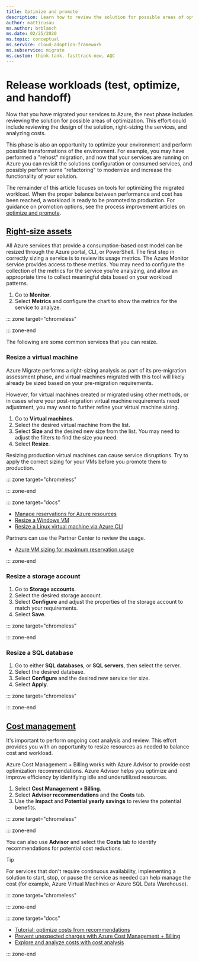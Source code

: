 ```yaml
---
title: Optimize and promote
description: Learn how to review the solution for possible areas of optimization, including the design of the solution, right-sizing the services, and analyzing costs.
author: matticusau
ms.author: brblanch
ms.date: 02/25/2020
ms.topic: conceptual
ms.service: cloud-adoption-framework
ms.subservice: migrate
ms.custom: think-tank, fasttrack-new, AQC
---
```


<!-- markdownlint-disable DOCSMD001 -->

# Release workloads (test, optimize, and handoff)

Now that you have migrated your services to Azure, the next phase includes reviewing the solution for possible areas of optimization. This effort could include reviewing the design of the solution, right-sizing the services, and analyzing costs.

This phase is also an opportunity to optimize your environment and perform possible transformations of the environment. For example, you may have performed a "rehost" migration, and now that your services are running on Azure you can revisit the solutions configuration or consumed services, and possibly perform some "refactoring" to modernize and increase the functionality of your solution.

The remainder of this article focuses on tools for optimizing the migrated workload. When the proper balance between performance and cost has been reached, a workload is ready to be promoted to production. For guidance on promotion options, see the process improvement articles on [optimize and promote](../migration-considerations/optimize/index.md).

## [Right-size assets](#tab/optimize)

All Azure services that provide a consumption-based cost model can be resized through the Azure portal, CLI, or PowerShell. The first step in correctly sizing a service is to review its usage metrics. The Azure Monitor service provides access to these metrics. You may need to configure the collection of the metrics for the service you're analyzing, and allow an appropriate time to collect meaningful data based on your workload patterns.

1. Go to **Monitor**.
1. Select **Metrics** and configure the chart to show the metrics for the service to analyze.

::: zone target="chromeless"


::: zone-end

The following are some common services that you can resize.

### Resize a virtual machine

Azure Migrate performs a right-sizing analysis as part of its pre-migration assessment phase, and virtual machines migrated with this tool will likely already be sized based on your pre-migration requirements.

However, for virtual machines created or migrated using other methods, or in cases where your post-migration virtual machine requirements need adjustment, you may want to further refine your virtual machine sizing.

1. Go to **Virtual machines**.
1. Select the desired virtual machine from the list.
1. Select **Size** and the desired new size from the list. You may need to adjust the filters to find the size you need.
1. Select **Resize**.

Resizing production virtual machines can cause service disruptions. Try to apply the correct sizing for your VMs before you promote them to production.

::: zone target="chromeless"


::: zone-end

::: zone target="docs"

- [Manage reservations for Azure resources](/azure/cost-management-billing/reservations/manage-reserved-vm-instance)
- [Resize a Windows VM](/azure/virtual-machines/resize-vm)
- [Resize a Linux virtual machine via Azure CLI](/azure/virtual-machines/resize-vm)

Partners can use the Partner Center to review the usage.

- [Azure VM sizing for maximum reservation usage](/partner-center/azure-usage)

::: zone-end

### Resize a storage account

1. Go to **Storage accounts**.
1. Select the desired storage account.
1. Select **Configure** and adjust the properties of the storage account to match your requirements.
1. Select **Save**.

::: zone target="chromeless"


::: zone-end

### Resize a SQL database

1. Go to either **SQL databases**, or **SQL servers**, then select the server.
1. Select the desired database.
1. Select **Configure** and the desired new service tier size.
1. Select **Apply**.

::: zone target="chromeless"


::: zone-end

## [Cost management](#tab/ManageCost)

It's important to perform ongoing cost analysis and review. This effort provides you with an opportunity to resize resources as needed to balance cost and workload.

Azure Cost Management + Billing works with Azure Advisor to provide cost optimization recommendations. Azure Advisor helps you optimize and improve efficiency by identifying idle and underutilized resources.

1. Select **Cost Management + Billing**.
1. Select **Advisor recommendations** and the **Costs** tab.
1. Use the **Impact** and **Potential yearly savings** to review the potential benefits.

::: zone target="chromeless"


::: zone-end

You can also use **Advisor** and select the **Costs** tab to identify recommendations for potential cost reductions.

> [!TIP]
> For services that don't require continuous availability, implementing a solution to start, stop, or pause the service as needed can help manage the cost (for example, Azure Virtual Machines or Azure SQL Data Warehouse).
>

::: zone target="chromeless"


::: zone-end

::: zone target="docs"

- [Tutorial: optimize costs from recommendations](/azure/cost-management-billing/costs/tutorial-acm-opt-recommendations)
- [Prevent unexpected charges with Azure Cost Management + Billing](/azure/cost-management-billing/cost-management-billing-overview)
- [Explore and analyze costs with cost analysis](/azure/cost-management-billing/costs/quick-acm-cost-analysis)

::: zone-end
